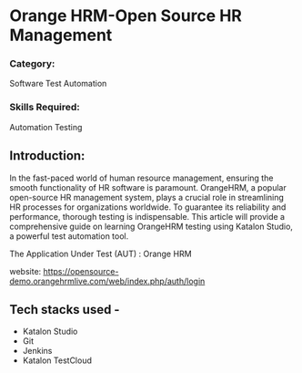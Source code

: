 # Orange HRM-Open Source HR Management

### Category: 
Software Test Automation

### Skills Required:
Automation Testing

## Introduction: 
In the fast-paced world of human resource management, ensuring the smooth functionality of HR software is paramount. OrangeHRM, a popular open-source HR management system, plays a crucial role in streamlining HR processes for organizations worldwide. To guarantee its reliability and performance, thorough testing is indispensable. This article will provide a comprehensive guide on learning OrangeHRM testing using Katalon Studio, a powerful test automation tool.

The Application Under Test (AUT) :  Orange HRM


website: https://opensource-demo.orangehrmlive.com/web/index.php/auth/login

## Tech stacks used -
- Katalon Studio
- Git
- Jenkins
- Katalon TestCloud
